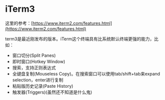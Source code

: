 # iTerm3

这里的参考：[https://www.iterm2.com/features.html](https://www.iterm2.com/features.html)

term3是最近刚发布的版本。iTerm这个终端具有比系统默认终端更强的能力，比如：
* 窗口切分(Split Panes)
* 即时窗口(Hotkey Window)
* 搜索，支持正则表达式
* 全键盘复制(Mouseless Copy)。在搜索窗口可以使用tab/shift+tab来expand selection，enter进行复制
* 粘贴版历史记录(Paste History)
* 触发器(Triggers)(虽然还不知道是什么鬼)
